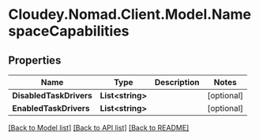 # Cloudey.Nomad.Client.Model.NamespaceCapabilities

## Properties

Name | Type | Description | Notes
------------ | ------------- | ------------- | -------------
**DisabledTaskDrivers** | **List&lt;string&gt;** |  | [optional] 
**EnabledTaskDrivers** | **List&lt;string&gt;** |  | [optional] 

[[Back to Model list]](../README.md#documentation-for-models) [[Back to API list]](../README.md#documentation-for-api-endpoints) [[Back to README]](../README.md)

